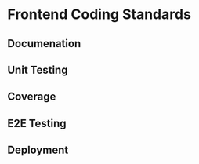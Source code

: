 # Frontend Coding Standards

## Documenation

## Unit Testing

## Coverage

## E2E Testing

## Deployment